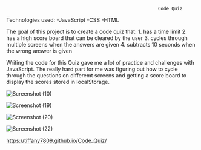                                                             Code Quiz 
                                                            
Technologies used:
    -JavaScript
    -CSS
    -HTML

The goal of this project is to create a code quiz that:
    1. has a time limit
    2. has a high score board that can be cleared by the user
    3. cycles through multiple screens when the answers are given
    4. subtracts 10 seconds when the wrong answer is given

Writing the code for this Quiz gave me a lot of practice and challenges with JavaScript. The really hard part for me was figuring out how to cycle through the questions on differemt screens and getting a score board to display the scores stored in localStorage.


![Screenshot (10)](https://user-images.githubusercontent.com/97773921/159149194-a4bc862a-30c4-4a5f-b80a-3e55b628614d.png)

![Screenshot (19)](https://user-images.githubusercontent.com/97773921/163659229-445834f1-c9c8-41ae-a908-eb009b2aa36e.png)

![Screenshot (20)](https://user-images.githubusercontent.com/97773921/163659176-89eb48b3-d29b-4b4c-b845-dd1915a9eb65.png)

![Screenshot (22)](https://user-images.githubusercontent.com/97773921/163659187-a3ade0f5-5607-44b7-b57d-0059641f20f3.png)



https://tiffany7809.github.io/Code_Quiz/

